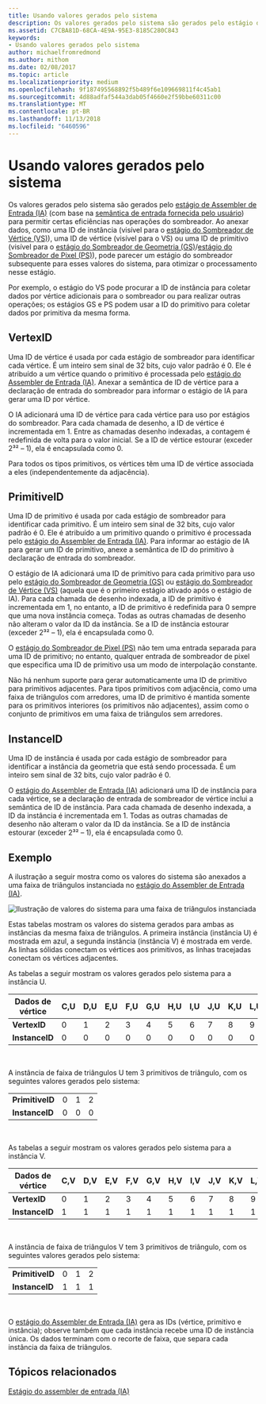 ```yaml
---
title: Usando valores gerados pelo sistema
description: Os valores gerados pelo sistema são gerados pelo estágio de Assembler de Entrada (IA) (com base na semântica de entrada fornecida pelo usuário) para permitir certas eficiências nas operações do sombreador.
ms.assetid: C7CBA81D-68CA-4E9A-95E3-8185C280C843
keywords:
- Usando valores gerados pelo sistema
author: michaelfromredmond
ms.author: mithom
ms.date: 02/08/2017
ms.topic: article
ms.localizationpriority: medium
ms.openlocfilehash: 9f187495568892f5b489f6e109669811f4c45ab1
ms.sourcegitcommit: 4d88adfaf544a3dab05f4660e2f59bbe60311c00
ms.translationtype: MT
ms.contentlocale: pt-BR
ms.lasthandoff: 11/13/2018
ms.locfileid: "6460596"
---
```

# <a name="span-iddirect3dconceptsusingsystem-generatedvaluesspanusing-system-generated-values"></a><span id="direct3dconcepts.using_system-generated_values"></span>Usando valores gerados pelo sistema


Os valores gerados pelo sistema são gerados pelo [estágio de Assembler de Entrada (IA)](input-assembler-stage--ia-.md) (com base na [semântica de entrada fornecida pelo usuário](https://msdn.microsoft.com/library/windows/desktop/bb509647)) para permitir certas eficiências nas operações do sombreador. Ao anexar dados, como uma ID de instância (visível para o [estágio do Sombreador de Vértice (VS)](vertex-shader-stage--vs-.md)), uma ID de vértice (visível para o VS) ou uma ID de primitivo (visível para o [estágio do Sombreador de Geometria (GS)](geometry-shader-stage--gs-.md)/[estágio do Sombreador de Pixel (PS)](pixel-shader-stage--ps-.md)), pode parecer um estágio do sombreador subsequente para esses valores do sistema, para otimizar o processamento nesse estágio.

Por exemplo, o estágio do VS pode procurar a ID de instância para coletar dados por vértice adicionais para o sombreador ou para realizar outras operações; os estágios GS e PS podem usar a ID do primitivo para coletar dados por primitiva da mesma forma.

## <a name="span-idvertexidspanspan-idvertexidspanspan-idvertexidspanvertexid"></a><span id="VertexID"></span><span id="vertexid"></span><span id="VERTEXID"></span>VertexID


Uma ID de vértice é usada por cada estágio de sombreador para identificar cada vértice. É um inteiro sem sinal de 32 bits, cujo valor padrão é 0. Ele é atribuído a um vértice quando o primitivo é processada pelo [estágio do Assembler de Entrada (IA)](input-assembler-stage--ia-.md). Anexar a semântica de ID de vértice para a declaração de entrada do sombreador para informar o estágio de IA para gerar uma ID por vértice.

O IA adicionará uma ID de vértice para cada vértice para uso por estágios do sombreador. Para cada chamada de desenho, a ID de vértice é incrementada em 1. Entre as chamadas desenho indexadas, a contagem é redefinida de volta para o valor inicial. Se a ID de vértice estourar (exceder 2³² – 1), ela é encapsulada como 0.

Para todos os tipos primitivos, os vértices têm uma ID de vértice associada a eles (independentemente da adjacência).

## <a name="span-idprimitiveidspanspan-idprimitiveidspanspan-idprimitiveidspanprimitiveid"></a><span id="PrimitiveID"></span><span id="primitiveid"></span><span id="PRIMITIVEID"></span>PrimitiveID


Uma ID de primitivo é usada por cada estágio de sombreador para identificar cada primitivo. É um inteiro sem sinal de 32 bits, cujo valor padrão é 0. Ele é atribuído a um primitivo quando o primitivo é processada pelo [estágio do Assembler de Entrada (IA)](input-assembler-stage--ia-.md). Para informar ao estágio de IA para gerar um ID de primitivo, anexe a semântica de ID do primitivo à declaração de entrada do sombreador.

O estágio de IA adicionará uma ID de primitivo para cada primitivo para uso pelo [estágio do Sombreador de Geometria (GS)](geometry-shader-stage--gs-.md) ou [estágio do Sombreador de Vértice (VS)](vertex-shader-stage--vs-.md) (aquela que é o primeiro estágio ativado após o estágio de IA). Para cada chamada de desenho indexada, a ID de primitivo é incrementada em 1, no entanto, a ID de primitivo é redefinida para 0 sempre que uma nova instância começa. Todas as outras chamadas de desenho não alteram o valor da ID da instância. Se a ID de instância estourar (exceder 2³² – 1), ela é encapsulada como 0.

O [estágio do Sombreador de Pixel (PS)](pixel-shader-stage--ps-.md) não tem uma entrada separada para uma ID de primitivo; no entanto, qualquer entrada de sombreador de pixel que especifica uma ID de primitivo usa um modo de interpolação constante.

Não há nenhum suporte para gerar automaticamente uma ID de primitivo para primitivos adjacentes. Para tipos primitivos com adjacência, como uma faixa de triângulos com arredores, uma ID de primitivo é mantida somente para os primitivos interiores (os primitivos não adjacentes), assim como o conjunto de primitivos em uma faixa de triângulos sem arredores.

## <a name="span-idinstanceidspanspan-idinstanceidspanspan-idinstanceidspaninstanceid"></a><span id="InstanceID"></span><span id="instanceid"></span><span id="INSTANCEID"></span>InstanceID


Uma ID de instância é usada por cada estágio de sombreador para identificar a instância da geometria que está sendo processada. É um inteiro sem sinal de 32 bits, cujo valor padrão é 0.

O [estágio do Assembler de Entrada (IA)](input-assembler-stage--ia-.md) adicionará uma ID de instância para cada vértice, se a declaração de entrada de sombreador de vértice inclui a semântica de ID de instância. Para cada chamada de desenho indexada, a ID da instância é incrementada em 1. Todas as outras chamadas de desenho não alteram o valor da ID da instância. Se a ID de instância estourar (exceder 2³² – 1), ela é encapsulada como 0.

## <a name="span-idexamplespanspan-idexamplespanspan-idexamplespanexample"></a><span id="Example"></span><span id="example"></span><span id="EXAMPLE"></span>Exemplo


A ilustração a seguir mostra como os valores do sistema são anexados a uma faixa de triângulos instanciada no [estágio do Assembler de Entrada (IA)](input-assembler-stage--ia-.md).

![Ilustração de valores do sistema para uma faixa de triângulos instanciada](images/d3d10-ia-example.png)

Estas tabelas mostram os valores do sistema gerados para ambas as instâncias da mesma faixa de triângulos. A primeira instância (instância U) é mostrada em azul, a segunda instância (instância V) é mostrada em verde. As linhas sólidas conectam os vértices aos primitivos, as linhas tracejadas conectam os vértices adjacentes.

As tabelas a seguir mostram os valores gerados pelo sistema para a instância U.

| Dados de vértice    | C,U | D,U | E,U | F,U | G,U | H,U | I,U | J,U | K,U | L,U |
|----------------|-----|-----|-----|-----|-----|-----|-----|-----|-----|-----|
| **VertexID**   | 0   | 1   | 2   | 3   | 4   | 5   | 6   | 7   | 8   | 9   |
| **InstanceID** | 0   | 0   | 0   | 0   | 0   | 0   | 0   | 0   | 0   | 0   |

 

A instância de faixa de triângulos U tem 3 primitivos de triângulo, com os seguintes valores gerados pelo sistema:

|                 |     |     |     |
|-----------------|-----|-----|-----|
| **PrimitiveID** | 0   | 1   | 2   |
| **InstanceID**  | 0   | 0   | 0   |

 

As tabelas a seguir mostram os valores gerados pelo sistema para a instância V.

| Dados de vértice    | C,V | D,V | E,V | F,V | G,V | H,V | I,V | J,V | K,V | L,V |
|----------------|-----|-----|-----|-----|-----|-----|-----|-----|-----|-----|
| **VertexID**   | 0   | 1   | 2   | 3   | 4   | 5   | 6   | 7   | 8   | 9   |
| **InstanceID** | 1   | 1   | 1   | 1   | 1   | 1   | 1   | 1   | 1   | 1   |

 

A instância de faixa de triângulos V tem 3 primitivos de triângulo, com os seguintes valores gerados pelo sistema:

|                 |     |     |     |
|-----------------|-----|-----|-----|
| **PrimitiveID** | 0   | 1   | 2   |
| **InstanceID**  | 1   | 1   | 1   |

 

O [estágio do Assembler de Entrada (IA)](input-assembler-stage--ia-.md) gera as IDs (vértice, primitivo e instância); observe também que cada instância recebe uma ID de instância única. Os dados terminam com o recorte de faixa, que separa cada instância da faixa de triângulos.

## <a name="span-idrelated-topicsspanrelated-topics"></a><span id="related-topics"></span>Tópicos relacionados


[Estágio do assembler de entrada (IA)](input-assembler-stage--ia-.md)

 

 




